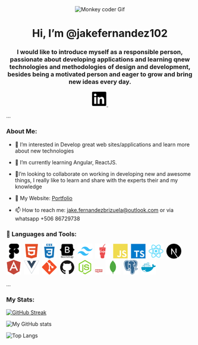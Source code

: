 <div id="header" align="center">
    <img src="https://media.giphy.com/media/QNFhOolVeCzPQ2Mx85/giphy.gif" alt="Monkey coder Gif" width="200">
    <h1 align="center">Hi, I’m @jakefernandez102</h1>
    <h3>I would like to introduce myself as a responsible person, passionate about developing applications and learning qnew technologies and methodologies of design and development, besides being a motivated person and eager to grow and bring new ideas every day.</h3>
    <a href="https://www.linkedin.com/in/jake-fernandez-brizuela-73572222a/" target='blank'>
        <img src="https://github.com/devicons/devicon/blob/master/icons/linkedin/linkedin-plain.svg" color='blue' title='LinkedIn' width="40" height="40" alt="HTML">&nbsp;
    </a>
</div>


...
### About Me:

- 👀 I’m interested in Develop great web sites/applications and learn more about new technologies

- 🌱 I’m currently learning Angular, ReactJS.

- 💞️I’m looking to collaborate on working in developing new and awesome things, I really like to learn and share with the experts their and my knowledge

- 🙋 My Website: [Portfolio](https://portfoliojakefernandez.netlify.app)

- 📫 How to reach me: jake.fernandezbrizuela@outlook.com or via whatsapp +506 86729738

<div align="'left">
    <h3>🔧 Languages and Tools:</h3>
    <img src="https://github.com/devicons/devicon/blob/master/icons/figma/figma-plain.svg" title='Figma' width="40" height="40" alt="HTML">&nbsp;
<img src="https://github.com/devicons/devicon/blob/master/icons/html5/html5-plain.svg" title='HTML' width="40" height="40" alt="HTML">&nbsp;
<img src="https://github.com/devicons/devicon/blob/master/icons/css3/css3-plain-wordmark.svg" title='CCS3' width="40" height="40" alt="HTML">&nbsp;
<img src="https://github.com/devicons/devicon/blob/master/icons/bootstrap/bootstrap-plain-wordmark.svg" title='Bootstrap' width="40" height="40" alt="HTML">&nbsp;
<img src="https://github.com/devicons/devicon/blob/master/icons/tailwindcss/tailwindcss-plain.svg" title='Tailwind' width="40" height="40" alt="HTML">&nbsp;
<img src="https://github.com/devicons/devicon/blob/master/icons/gulp/gulp-plain.svg" title='Gulp' width="40" height="40" alt="HTML">&nbsp;
<img src="https://github.com/devicons/devicon/blob/master/icons/javascript/javascript-plain.svg" title='JavaScript' width="40" height="40" alt="HTML">&nbsp;
<img src="https://github.com/devicons/devicon/blob/master/icons/typescript/typescript-plain.svg" title='Typescript' width="40" height="40" alt="HTML">&nbsp;
<img src="https://github.com/devicons/devicon/blob/master/icons/react/react-original.svg" title='React' width="40" height="40" alt="HTML">&nbsp;
<img src="https://github.com/devicons/devicon/blob/master/icons/nextjs/nextjs-original.svg" title='NextJS' width="40" height="40" alt="HTML">&nbsp;
<img src="https://github.com/devicons/devicon/blob/master/icons/angularjs/angularjs-plain.svg" title='Angular' width="40" height="40" alt="HTML">&nbsp;
<img src="https://github.com/devicons/devicon/blob/master/icons/vuejs/vuejs-plain.svg" title='VueJS' width="40" height="40" alt="HTML">&nbsp;
<img src="https://github.com/devicons/devicon/blob/master/icons/git/git-plain.svg" title='Git' width="40" height="40" alt="HTML">&nbsp;
<img src="https://github.com/devicons/devicon/blob/master/icons/github/github-original.svg" title='Github' width="40" height="40" alt="HTML">&nbsp;
<img src="https://github.com/devicons/devicon/blob/master/icons/nodejs/nodejs-plain.svg" title='NodeJS' width="40" height="40" alt="HTML">&nbsp;
<img src="https://github.com/devicons/devicon/blob/master/icons/npm/npm-original-wordmark.svg" title='npm' width="20" height="20" alt="HTML">&nbsp;
<img src="https://github.com/devicons/devicon/blob/master/icons/mongodb/mongodb-plain.svg" title='MongoDB' width="40" height="40" alt="HTML">&nbsp;
<img src="https://github.com/devicons/devicon/blob/master/icons/postgresql/postgresql-plain.svg" title='Postgresql' width="40" height="40" alt="HTML">&nbsp;
<img src="https://github.com/devicons/devicon/blob/master/icons/docker/docker-plain.svg" title='Docker' width="40" height="40" alt="HTML">&nbsp;
</div>

...

### My Stats:

[![GitHub Streak](http://github-readme-streak-stats.herokuapp.com?user=jakefernandez102&theme=transparent&hide_border=true&date_format=M%20j%5B%2C%20Y%5D&mode=weekly)](https://git.io/streak-stats)

![My GitHub stats](https://github-readme-stats.vercel.app/api?username=jakefernandez102&show_icons=true&theme=transparent)

![Top Langs](https://github-readme-stats.vercel.app/api/top-langs/?username=jakefernandez102&hide_progress=true)


